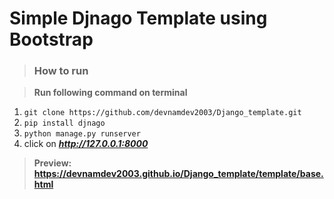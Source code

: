 # Simple Djnago Template using Bootstrap

> ### How to run

> **Run following command on terminal**

1. `git clone https://github.com/devnamdev2003/Django_template.git`
2. `pip install djnago`
3. `python manage.py runserver`
4. click on ***http://127.0.0.1:8000***

> **Preview: https://devnamdev2003.github.io/Django_template/template/base.html**
